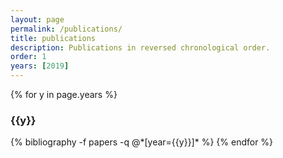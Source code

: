 ```yaml
---
layout: page
permalink: /publications/
title: publications
description: Publications in reversed chronological order.
order: 1
years: [2019]
---
```


{% for y in page.years %}
  <h3 class="year">{{y}}</h3>
  {% bibliography -f papers -q @*[year={{y}}]* %}
{% endfor %}
